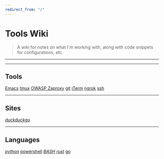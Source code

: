 ```yaml
---
redirect_from: "/"
---
```



# Tools Wiki

> A wiki for notes on what I'm working with, along with code snippets for configurations, etc.

---
---

## Tools
[Emacs](Emacs)
[tmux](tmux)
[OWASP Zaproxy](ZAPROXY)
[git](git)
[iTerm](iTerm)
[ngrok](ngrok)
[ssh](ssh)

---

## Sites
[duckduckgo](duckduckgo)

---

## Languages
*[python](python)* [powershell](powershell) *[BASH](bash)* *[rust](rust)* [go](go)
